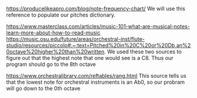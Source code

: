 https://producelikeapro.com/blog/note-frequency-chart/
We will use this reference to populate our pitches dictionary. 

https://www.masterclass.com/articles/music-101-what-are-musical-notes-learn-more-about-how-to-read-music
https://music.osu.edu/future/areas/orchestral-inst/flute-studio/resources/piccolo#:~:text=Pitched%20in%20C%20or%20Db,an%20octave%20higher%20than%20written.
We used these two sources to figure out that the highest note that one would see is a C8. Thus our program should go to the 8th octave

https://www.orchestralibrary.com/reftables/rang.html
This source tells us that the lowest note for orchestral instruments is an Ab0, so our probram will go down to the 0th octave
